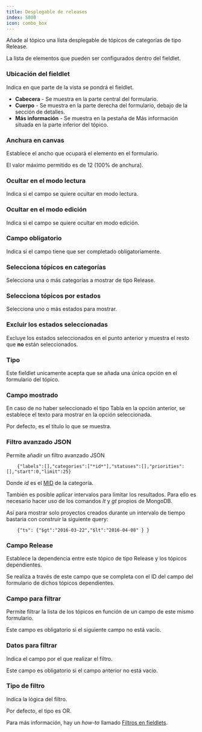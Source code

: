 ```yaml
---
title: Desplegable de releases
index: 5000
icon: combo_box
---
```


Añade al tópico una lista desplegable de tópicos de categorías de tipo Release.

La lista de elementos que pueden ser configurados dentro del fieldlet.


### Ubicación del fieldlet

Indica en que parte de la vista se pondrá el fieldlet.

- **Cabecera** - Se muestra en la parte central del formulario.
- **Cuerpo** - Se muestra en la parte derecha del formulario, debajo de la sección de detalles.
- **Más información** - Se muestra en la pestaña de Más información situada en la parte inferior del tópico.

### Anchura en canvas

Establece el ancho que ocupará el elemento en el formulario.

El valor máximo permitido es de 12 (100% de anchura).


### Ocultar en el modo lectura

Indica si el campo se quiere ocultar en modo lectura.


### Ocultar en el modo edición

Indica si el campo se quiere ocultar en modo edición.


### Campo obligatorio

Indica si el campo tiene que ser completado obligatoriamente.

### Selecciona tópicos en categorías

Selecciona una o más categorías a mostrar de tipo Release.

### Selecciona tópicos por estados

Selecciona uno o más estados para mostrar.

### Excluir los estados seleccionadas

Excluye los estados seleccionados en el punto anterior y muestra el resto que **no** están seleccionados.

### Tipo

Este fieldlet unicamente acepta que se añada una única opción en el formulario del tópico.


### Campo mostrado

En caso de no haber seleccionado el tipo Tabla en la opción anterior, se establece el texto para mostrar en la opción seleccionada.

Por defecto, es el titulo lo que se muestra.


### Filtro avanzado JSON

Permite añadir un filtro avanzado JSON

        {"labels":[],"categories":["*id*"],"statuses":[],"priorities":[],"start":0,"limit":25}

Donde *id* es el [MID](concepts/mid) de la categoría.

También es posible aplicar intervalos para limitar los resultados. Para ello es necesario hacer uso de los comandos *lt* y *gt* propios de MongoDB.

Así para mostrar solo proyectos creados durante un intervalo de tiempo bastaria con construir la siguiente query:

        {"ts": {"$gt":"2016-03-22","$lt":"2016-04-08" } }


### Campo Release

Establece la dependencia entre este tópico de tipo Release y los tópicos dependientes.

Se realiza a través de este campo que se completa con el ID del campo del formulario de dichos tópicos dependientes.

### Campo para filtrar

Permite filtrar la lista de los tópicos en función de un campo de este mismo formulario.

Este campo es obligatorio si el siguiente campo no está vacío.

### Datos para filtrar

Indica el campo por el que realizar el filtro.

Este campo es obligatorio si el campo anterior no está vacío.

### Tipo de filtro

Indica la lógica del filtro.

Por defecto, el tipo es OR.

Para más información, hay un *how-to* llamado [Filtros en fieldlets](how-to/filter-fieldlet).